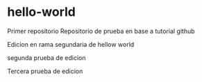 # hello-world
Primer repositorio
Repositorio de prueba en base a tutorial github

Edicion en rama segundaria de hellow world

segunda prueba de edicion

Tercera prueba de edicion
